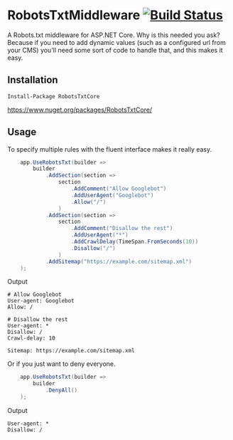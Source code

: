 # RobotsTxtMiddleware [![Build Status](https://travis-ci.org/karl-sjogren/robots-txt-middleware.svg?branch=master)](https://travis-ci.org/karl-sjogren/robots-txt-middleware)

A Robots.txt middleware for ASP.NET Core. Why is this needed you ask? Because if you need to add dynamic values (such as a configured url from your CMS) you'll need some sort of code to handle that, and this makes it easy.

## Installation
```Install-Package RobotsTxtCore```

https://www.nuget.org/packages/RobotsTxtCore/

## Usage
To specify multiple rules with the fluent interface makes it really easy.

```csharp
    app.UseRobotsTxt(builder =>
        builder
            .AddSection(section => 
                section
                    .AddComment("Allow Googlebot")
                    .AddUserAgent("Googlebot")
                    .Allow("/")
                )
            .AddSection(section => 
                section
                    .AddComment("Disallow the rest")
                    .AddUserAgent("*")
                    .AddCrawlDelay(TimeSpan.FromSeconds(10))
                    .Disallow("/")
                )
            .AddSitemap("https://example.com/sitemap.xml")
    );
```

Output

```
# Allow Googlebot
User-agent: Googlebot
Allow: /

# Disallow the rest
User-agent: *
Disallow: /
Crawl-delay: 10

Sitemap: https://example.com/sitemap.xml
```

Or if you just want to deny everyone.

```csharp
    app.UseRobotsTxt(builder =>
        builder
            .DenyAll()
    );
```

Output
```
User-agent: *
Disallow: /
```
